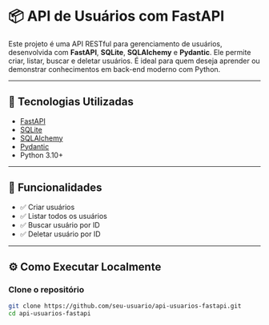 # 📦 API de Usuários com FastAPI

Este projeto é uma API RESTful para gerenciamento de usuários, desenvolvida com **FastAPI**, **SQLite**, **SQLAlchemy** e **Pydantic**. Ele permite criar, listar, buscar e deletar usuários. É ideal para quem deseja aprender ou demonstrar conhecimentos em back-end moderno com Python.

---

## 🚀 Tecnologias Utilizadas

- [FastAPI](https://fastapi.tiangolo.com/)
- [SQLite](https://www.sqlite.org/)
- [SQLAlchemy](https://www.sqlalchemy.org/)
- [Pydantic](https://docs.pydantic.dev/)
- Python 3.10+

---

## 📂 Funcionalidades

- ✅ Criar usuários
- ✅ Listar todos os usuários
- ✅ Buscar usuário por ID
- ✅ Deletar usuário por ID

---

## ⚙️ Como Executar Localmente

### Clone o repositório

```bash
git clone https://github.com/seu-usuario/api-usuarios-fastapi.git
cd api-usuarios-fastapi
